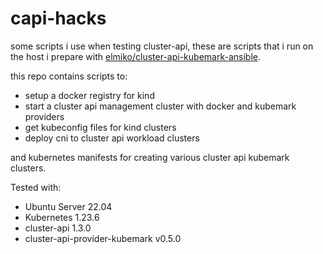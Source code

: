 # capi-hacks

some scripts i use when testing cluster-api, these are scripts that i run on
the host i prepare with
[elmiko/cluster-api-kubemark-ansible](https://github.com/elmiko/cluster-api-kubemark-ansible).

this repo contains scripts to:
* setup a docker registry for kind
* start a cluster api management cluster with docker and kubemark providers
* get kubeconfig files for kind clusters
* deploy cni to cluster api workload clusters

and kubernetes manifests for creating various cluster api kubemark clusters.

Tested with:
* Ubuntu Server 22.04
* Kubernetes 1.23.6
* cluster-api 1.3.0
* cluster-api-provider-kubemark v0.5.0
